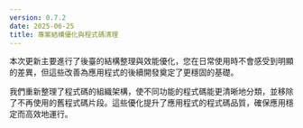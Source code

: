 ```yaml
---
version: 0.7.2
date: 2025-06-25
title: 專案結構優化與程式碼清理
---
```


本次更新主要進行了後臺的結構整理與效能優化，您在日常使用時不會感受到明顯的差異，但這些改善為應用程式的後續開發奠定了更穩固的基礎。

我們重新整理了程式碼的組織架構，使不同功能的程式碼能更清晰地分類，並移除了不再使用的舊程式碼片段。這些優化提升了應用程式的程式碼品質，確保應用穩定而高效地運行。
